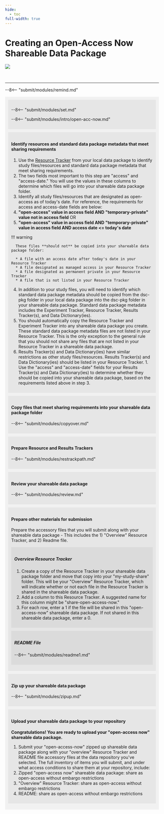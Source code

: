 ```yaml
---
hide:
  - toc
full-width: true
---
```


# Creating an Open-Access Now Shareable Data Package

  ![](../assets/prepare-sub-open.drawio)


<br>


---

--8<-- "submit/modules/remind.md"


<div markdown="1" style="background-color:rgba(0, 0, 0, 0.0470588); text-align:left; vertical-align: top; padding:10px 10px;">


<div markdown="1" style="background-color:rgba(0, 0, 0, 0.0470588); text-align:left; vertical-align: top; padding:10px 10px; margin-bottom: 10px;">


--8<-- "submit/modules/set.md"

--8<-- "submit/modules/intro/open-acc-now.md"

</div>

<div markdown="1" style="background-color:rgba(0, 0, 0, 0.0470588); text-align:left; vertical-align: top; padding:10px 10px; margin-bottom: 10px;">

#### Identify resources and standard data package metadata that meet sharing requirements

1. Use the [Resource Tracker](../terms/index.md#resource-tracker) from your local data package to identify study files/resources and standard data package metadata that meet sharing requirements.
2. The two fields most important to this step are "access" and "access-date." You will use the values in these columns to determine which files will go into your shareable data package folder.
3. Identify all study files/resources that are designated as open-access as of today's date. For reference, the requirements for access and access-date fields are below:
  1. **"open-access" value in access field AND "temporary-private" value not in access field** OR
  2. **"open-access" value in access field AND "temporary-private" value in access field AND access date <= today's date**

  !!! warning

      These files **should not** be copied into your shareable data package folder:
    
      * A file with an access date after today's date in your Resource Tracker
      * A file designated as managed access in your Resource Tracker
      * A file designated as permanent private in your Resource Tracker
      * A file that is not listed in your Resource Tracker

4. In addition to your study files, you will need to identify which standard data package metadata should be copied from the dsc-pkg folder in your local data package into the dsc-pkg folder in your shareable data package. Standard data package metadata includes the Experiment Tracker, Resource Tracker, Results Tracker(s), and Data Dictionary(ies).
  1. You should automatically copy the Resource Tracker and Experiment Tracker into any shareable data package you create. These standard data package metadata files are not listed in your Resource Tracker. This is the only exception to the general rule that you should not share any files that are not listed in your Resource Tracker in a shareable data package.
  2. Results Tracker(s) and Data Dictionary(ies) have similar restrictions as other study files/resources. Results Tracker(s) and Data Dictionary(ies) should be listed in your Resource Tracker. 
    1. Use the "access" and "access-date" fields for your Results Tracker(s) and Data Dictionary(ies) to determine whether they should be copied into your shareable data package, based on the requirements listed above in step 3.

</div>

<div markdown="1" style="background-color:rgba(0, 0, 0, 0.0470588); text-align:left; vertical-align: top; padding:10px 10px; margin-bottom: 10px;">

#### Copy files that meet sharing requirements into your shareable data package folder

--8<-- "submit/modules/copyover.md"
        
</div>

<div markdown="1" style="background-color:rgba(0, 0, 0, 0.0470588); text-align:left; vertical-align: top; padding:10px 10px; margin-bottom: 10px;">

#### Prepare Resource and Results Trackers

--8<-- "submit/modules/restrackpath.md"

</div>

<div markdown="1" style="background-color:rgba(0, 0, 0, 0.0470588); text-align:left; vertical-align: top; padding:10px 10px; margin-bottom: 10px;">

#### Review your shareable data package

--8<-- "submit/modules/review.md"

</div>

<div markdown="1" style="background-color:rgba(0, 0, 0, 0.0470588); text-align:left; vertical-align: top; padding:10px 10px; margin-bottom: 10px;">

#### Prepare other materials for submission

Prepare the accessory files that you will submit along with your shareable data package - This includes the 1) "Overview" Resource Tracker, and 2) Readme file. 

<div markdown="1" style="background-color:rgba(0, 0, 0, 0.0470588); text-align:left; vertical-align: top; padding:10px 10px; margin-bottom: 10px;">

##### Overview Resource Tracker

1. Create a copy of the Resource Tracker in your shareable data package folder and move that copy into your "my-study-share" folder. This will be your "Overview" Resource Tracker, which will indicate whether or not each file in the Resource Tracker is shared in the shareable data package.
2. Add a column to this Resource Tracker. A suggested name for this column might be "share-open-access-now."
  1. For each row, enter a 1 if the file will be shared in this "open-access-now" shareable data package. If not shared in this shareable data package, enter a 0.

</div>

<div markdown="1" style="background-color:rgba(0, 0, 0, 0.0470588); text-align:left; vertical-align: top; padding:10px 10px; margin-bottom: 10px;">

##### README File

--8<-- "submit/modules/readme1.md"

</div>
</div>

<div markdown="1" style="background-color:rgba(0, 0, 0, 0.0470588); text-align:left; vertical-align: top; padding:10px 10px; margin-bottom: 10px;">

#### Zip up your shareable data package

--8<-- "submit/modules/zipup.md"

</div>

<div markdown="1" style="background-color:rgba(0, 0, 0, 0.0470588); text-align:left; vertical-align: top; padding:10px 10px; margin-bottom: 10px;">

#### Upload your shareable data package to your repository

**Congratulations! You are ready to upload your "open-access now" shareable data package.**

1. Submit your "open-access-now" zipped up shareable data package along with your "overview" Resource Tracker and README file accessory files at the data repository you've selected. The full inventory of items you will submit, and under what access conditions to share them at your repository, include: 
  1. Zipped "open-access now" shareable data package: share as open-access without embargo restrictions
  2. "Overview" Resource Tracker: share as open-access without embargo restrictions
  3. README: share as open-access without embargo restrictions

</div>
</div>

